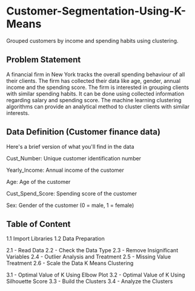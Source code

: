 # Customer-Segmentation-Using-K-Means
Grouped customers by income and spending habits using clustering. 

## Problem Statement
A financial firm in New York tracks the overall spending behaviour of all their clients. The firm has collected their data like age, gender, annual income and the spending score. The firm is interested in grouping clients with similar spending habits. It can be done using collected information regarding salary and spending score. The machine learning clustering algorithms can provide an analytical method to cluster clients with similar interests.

## Data Definition (Customer finance data)
Here's a brief version of what you'll find in the data

Cust_Number: Unique customer identification number

Yearly_Income: Annual income of the customer

Age: Age of the customer

Cust_Spend_Score: Spending score of the customer

Sex: Gender of the customer (0 = male, 1 = female)

## Table of Content

1.1 Import Libraries
1.2 Data Preparation

2.1 - Read Data
2.2 - Check the Data Type
2.3 - Remove Insignificant Variables
2.4 - Outlier Analysis and Treatment
2.5 - Missing Value Treatment
2.6 - Scale the Data
K Means Clustering

3.1 - Optimal Value of K Using Elbow Plot
3.2 - Optimal Value of K Using Silhouette Score
3.3 - Build the Clusters
3.4 - Analyze the Clusters
